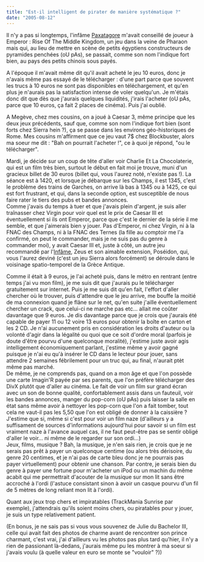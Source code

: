 ```yaml
---
title: "Est-il intelligent de pirater de manière systématique ?"
date: "2005-08-12"
---
```


Il n'y a pas si longtemps, l'infâme [Paxatagore](http://www.paxatagore.org) m'avait conseillé de joueur à Emperor : Rise Of The Middle Kingdom, un jeu dans la veine de Pharaon mais qui, au lieu de mettre en scène de petits égyptiens constructeurs de pyramides penchées (oU pAs), se passait, comme son nom l'indique fort bien, au pays des petits chinois sous payés.

A l'époque il m'avait même dit qu'il avait acheté le jeu 10 euros, donc je n'avais même pas essayé de le télécharger : d'une part parce que souvent les trucs à 10 euros ne sont pas disponibles en téléchargement, et qu'en plus je n'aurais pas la satisfaction intense de voler quelqu'un. Je m'étais donc dit que dès que j'aurais quelques liquidités, j'irais l'acheter (oU pAs, parce que 10 euros, ça fait 2 places de cinéma). Puis j'ai oublié.

A Megève, chez mes cousins, on a joué à Caesar 3, même principe que les deux jeux précédents, sauf que, comme son nom l'indique fort bien (sont forts chez Sierra hein ?), ça se passe dans les environs géo-historiques de Rome. Mes cousins m'affirment que ce jeu vaut 7$ chez Blockbuster, alors ma soeur me dit : "Bah on pourrait l'acheter !", ce à quoi je répond, "ou le télécharger".

Mardi, je décide sur un coup de tête d'aller voir Charlie Et La Chocolaterie, qui est un film très bien, surtout le début en fait moi je trouve, muni d'un gracieux billet de 30 euros (billet qui, vous l'aurez noté, n'existe pas !). La séance est à 1420, et lorsque je débarque sur les Champs, il est 1345, c'est le problème des trains de Garches, on arrive là bas à 1345 ou à 1425, ce qui est fort frustrant, et qui, dans la seconde option, est susceptible de nous faire rater le tiers des pubs et bandes annonces.  
Comme j'avais du temps à tuer et que j'avais plein d'argent, je suis aller traînasser chez Virgin pour voir quel est le prix de Caesar III et éventuellement si ils ont Emperor, parce que c'est le dernier de la série il me semble, et que j'aimerais bien y jouer. Pas d'Emperor, ni chez Virgin, ni à la FNAC des Champs, ni à la FNAC des Ternes (la fille au comptoir me l'a confirmé, on peut le commander, mais je ne suis pas du genre à commander moi), y avait Caesar III et, juste à côté, un autre jeu recommandé par l'[Infâme](http://www.paxatagore.org), Zeus et son aimable extension, Poséidon, qui, vous l'aurez deviné (c'est un jeu Sierra alors forcément) se déroule dans le voisinage spatio-temporel de la Grèce Antique.

Comme il était à 9 euros, je l'ai acheté puis, dans le métro en rentrant (entre temps j'ai vu mon film), je me suis dit que j'aurais pu le télécharger gratuitement sur internet. Puis je me suis dit qu'en fait, l'effort d'aller chercher où le trouver, puis d'attendre que le jeu arrive, me bouffe la moitié de ma connexion quand je flâne sur le net, qu'en suite j'aille éventuellement chercher un crack, que celui-ci ne marche pas etc... allait me coûter davantage que 9 euros. Je dis davantage parce que je crois que j'aurais été capable de payer 11 ou 12 voire 13 euros pour obtenir la boîte en carton et les 2 CD. Je n'ai aucunement pris en considération les droits d'auteur ou la volonté d'agir dans la légalité ou quoi que ce soit d'ordre moral (parfois je doute d'être pourvu d'une quelconque moralité), j'estime juste avoir agis intelligement économiquement parlant, j'estime même y avoir gagné puisque je n'ai eu qu'à insérer le CD dans le lecteur pour jouer, sans attendre 2 semaines fébrilement pour un truc qui, au final, n'aurait ptèt même pas marché.  
De même, je ne comprends pas, quand on a mon âge et que l'on possède une carte Imagin'R payée par ses parents, que l'on préfère télécharger des DivX plutôt que d'aller au cinéma. Le fait de voir un film sur grand écran avec un son de bonne qualité, confortablement assis dans un fauteuil, voir les bandes annonces, manger du pop-corn (oU pAs) puis laisser la salle en état sans même avoir à nettoyer les pop-corn que l'on a fait tomber, tout cela ne vaut-il pas les 5,50 que l'on est obligé de donner à la caissière ? J'estime que si, même si c'est pour voir un film naze (d'ailleurs y a suffisament de sources d'informations aujourd'hui pour savoir si un film est vraiment naze à l'avance auquel cas, il ne faut peut-être pas se sentir obligé d'aller le voir... ni même de le regarder sur son ordi...)  
Jeux, films, musique ? Bah, la musique, je n'en sais rien, je crois que je ne serais pas prêt à payer un quelconque centime (ou alors très dérisoire, du genre 20 centimes, et je n'ai pas de carte bleu donc je ne pourrais pas payer virtuellement) pour obtenir une chanson. Par contre, je serais bien du genre à payer une fortune pour m'acheter un iPod ou un machin du même acabit qui me permettrait d'acouter de la musique sur mon lit sans être accroché à l'ordi (l'astuce consistant sinon à avoir un casque pourvu d'un fil de 5 mètres de long reliant mon lit à l'ordi).

Quant aux jeux trop chers et impiratables (TrackMania Sunrise par exemple), j'attendrais qu'ils soient moins chers, ou piratables pour y jouer, je suis un type relativement patient.

(En bonus, je ne sais pas si vous vous souvenez de Julie du Bachelor III, celle qui avait fait des photos de charme avant de rencontrer son prince charmant, c'est vrai, j'ai d'ailleurs vu les photos pas plus tard qu'hier, il n'y a rien de passionant là-dedans, j'aurais même pu les montrer à ma soeur si j'avais voulu (à quelle valeur en euro se monte se "vouloir" ?))
